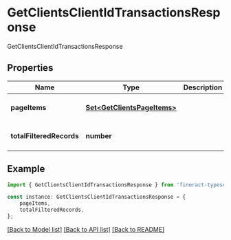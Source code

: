 # GetClientsClientIdTransactionsResponse

GetClientsClientIdTransactionsResponse

## Properties

Name | Type | Description | Notes
------------ | ------------- | ------------- | -------------
**pageItems** | [**Set&lt;GetClientsPageItems&gt;**](GetClientsPageItems.md) |  | [optional] [default to undefined]
**totalFilteredRecords** | **number** |  | [optional] [default to undefined]

## Example

```typescript
import { GetClientsClientIdTransactionsResponse } from 'fineract-typescript-client';

const instance: GetClientsClientIdTransactionsResponse = {
    pageItems,
    totalFilteredRecords,
};
```

[[Back to Model list]](../README.md#documentation-for-models) [[Back to API list]](../README.md#documentation-for-api-endpoints) [[Back to README]](../README.md)
